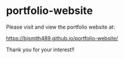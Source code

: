 # portfolio-website

Please visit and view the portfolio website at:

https://bjsmith489.github.io/portfolio-website/

Thank you for your interest!!
